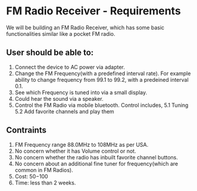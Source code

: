 # FM Radio Receiver - Requirements

We will be building an FM Radio Receiver, which has some basic functionalities similar like a pocket FM radio. 

## User should be able to: 
1. Connect the device to AC power via adapter.
2. Change the FM Frequency(with a predefined interval rate). For example ability to change frequency from 99.1 to 99.2, with a predeined interval 0.1. 
3. See which Frequency is tuned into via a small display. 
4. Could hear the sound via a speaker.
5. Control the FM Radio via mobile bluetooth. Control includes, 
  5.1 Tuning
  5.2 Add favorite channels and play them


## Contraints
1. FM Frequency range 88.0MHz to 108MHz as per USA.
2. No concern whether it has Volume control or not.
3. No concern whether the radio has inbuilt favorite channel buttons. 
4. No concern about an additional fine tuner for frequency(which are common in FM Radios). 
5. Cost: $50-$100
6. Time: less than 2 weeks.
